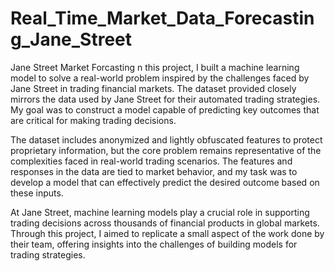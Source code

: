 # Real_Time_Market_Data_Forecasting_Jane_Street
Jane Street Market Forcasting
n this project, I built a machine learning model to solve a real-world problem inspired by the challenges faced by Jane Street in trading financial markets. The dataset provided closely mirrors the data used by Jane Street for their automated trading strategies. My goal was to construct a model capable of predicting key outcomes that are critical for making trading decisions.

The dataset includes anonymized and lightly obfuscated features to protect proprietary information, but the core problem remains representative of the complexities faced in real-world trading scenarios. The features and responses in the data are tied to market behavior, and my task was to develop a model that can effectively predict the desired outcome based on these inputs.

At Jane Street, machine learning models play a crucial role in supporting trading decisions across thousands of financial products in global markets. Through this project, I aimed to replicate a small aspect of the work done by their team, offering insights into the challenges of building models for trading strategies.
